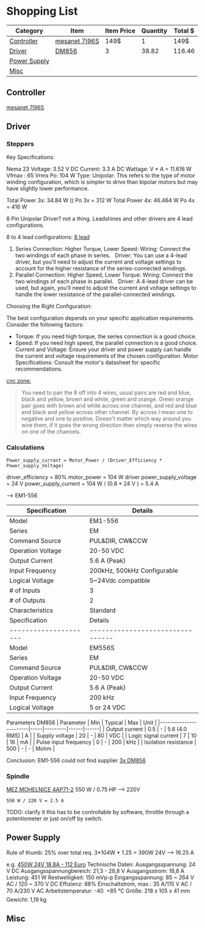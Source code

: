 # Shopping List


| Category | Item | Item Price | Quantity | Total $ |
|----------|------|------------|----------|---------|
| [Controller](#controller)    | [mesanet 7I96S](https://store.mesanet.com/index.php?route=product/product&product_id=374) | 149$ | 1 | 149$|
| [Driver](#driver)        |[DM856](https://www.reichelt.com/ch/de/shop/produkt/schrittmotortreiber_nema_23_34_24_-_80_v_5_6_a_2_4-phasig-285311) | 3 | 38.82 | 116.46 |
| [Power Supply](#power-supply)  |  |  |  |  |
| [Misc](#misc)          |  |  |  |  |

## Controller

[mesanet 7I96S](https://store.mesanet.com/index.php?route=product/product&product_id=374)

## Driver

### Steppers
Key Specifications:

Nema 23
Voltage: 3.52 V DC
Current: 3.3 A DC
Wattage: V * A = 11.616 W
Vfmax : 65 Vrms
Po: 104 W
Type: Unipolar: This refers to the type of motor winding configuration, which is simpler to drive than bipolar motors but may have slightly lower performance.

Total Power 3x: 34.84 W ()
Po 3x = 312 W 
Total Power 4x: 46.464 W 
Po 4x = 416 W


8 Pin Unipolar Driver? not a thing. Leadshines and other drivers are 4 lead configurations. 

8 to 4 lead configurations: 
[8 lead](https://www.pololu.com/docs/0J88/4)


1. Series Connection:
Higher Torque, Lower Speed:
Wiring: Connect the two windings of each phase in series.   
Driver: You can use a 4-lead driver, but you'll need to adjust the current and voltage settings to account for the higher resistance of the series-connected windings.
1. Parallel Connection:
Higher Speed, Lower Torque:
Wiring: Connect the two windings of each phase in parallel.   
Driver: A 4-lead driver can be used, but again, you'll need to adjust the current and voltage settings to handle the lower resistance of the parallel-connected windings.

Choosing the Right Configuration:

The best configuration depends on your specific application requirements. Consider the following factors:

- Torque: If you need high torque, the series connection is a good choice.
- Speed: If you need high speed, the parallel connection is a good choice.
Current and Voltage: Ensure your driver and power supply can handle the current and voltage requirements of the chosen configuration.
Motor Specifications: Consult the motor's datasheet for specific recommendations.


[cnc zone:](https://www.cnczone.com/forums/stepper-motors-drives/285128-connect-8-wire-stepper-motor-motion-control.html)

> You need to pair the 8 off into 4 wires, usual pairs are red and blue, black and yellow, brown and white, green and orange. Green orange pair goes with brown and white across one channel, and red and blue and black and yellow across other channel. By across I mean one to negative and one to positive. Doesn't matter which way around you wire them, if it goes the wrong direction then simply reverse the wires on one of the channels.

### Calculations

```
Power_supply_current = Motor_Power / (Driver_Efficiency * Power_supply_Voltage)
```
driver_efficiency = 80%
motor_power = 104 W
driver power_supply_voltage = 24 V
power_supply_current = 104 W / (0.8 * 24 V ) = 5.4 A

--> EM1-556

| Specification       | Details                        |
|---------------------|--------------------------------|
| Model               | EM1-556                        |
| Series              | EM                             |
| Command Source      | PUL&DIR, CW&CCW                |
| Operation Voltage   | 20-50 VDC                      |
| Output Current      | 5.6 A (Peak)                   |
| Input Frequency     | 200kHz, 500kHz Configurable    |
| Logical Voltage     | 5~24Vdc compatible             |
| # of Inputs         | 3                              |
| # of Outputs        | 2                              |
| Characteristics     | Standard                       |
| Specification       | Details                        |
|---------------------|--------------------------------|
| Model               | EM556S                         |
| Series              | EM                             |
| Command Source      | PUL&DIR, CW&CCW                |
| Operation Voltage   | 20-50 VDC                      |
| Output Current      | 5.6 A (Peak)                   |
| Input Frequency     | 200 kHz                        |
| Logical Voltage     | 5 or 24 VDC                    |


Parameters	DM856
| Parameter              | Min | Typical | Max  | Unit |
|------------------------|-----|---------|------|------|
| Output current         | 0.5 | -       | 5.6  (4.0 RMS)  | A    |
| Supply voltage         | 20  | -       | 80   | VDC  |
| Logic signal current   | 7   | 10      | 16   | mA   |
| Pulse input frequency  | 0   | -       | 200  | kHz  |
| Isolation resistance   | 500 | -       | -    | Mohm |


Conclusion: EM1-556 could not find supplier
[3x DM856](https://www.reichelt.com/ch/de/shop/produkt/schrittmotortreiber_nema_23_34_24_-_80_v_5_6_a_2_4-phasig-285311)


### Spindle
[MEZ MOHELNICE 4AP71-2](https://shop.pagus.eu/Workshop-Equipment/Blower-/fan/Centrifugal-fan-0-55-kW-2820-rpm::13233.html?XTCsid=3vimstnqmbeic2ism9tl3fu1o6)
550 W / 0.75 HP --> 220V 
```
550 W / 220 V = 2.5 A 
```

TODO: clarify it this has to be controllable by software, throttle through a potentiometer or just on/off by switch.


## Power Supply

Rule of thumb: 25% over total req.
3*104W * 1.25 = 390W
24V --> 16.25 A

e.g. [450W 24V 18.8A - 112 Euro](https://www.reichelt.com/ch/de/shop/produkt/schaltnetzteil_geschlossen_450_w_24_v_18_8_a-148050)
Technische Daten:
Ausgangsspannung: 24 V DC
Ausgangsspannungbereich: 21,3 - 28,8 V
Ausgangsstrom: 18,8 A
Leistung: 451 W
Restwelligkeit: 150 mVp-p
Eingangsspannung: 85 ~ 264 V AC / 120 ~ 370 V DC
Effizienz: 88%
Einschaltstrom, max.: 35 A/115 V AC / 70 A/230 V AC
Arbeitstemperatur: -40  +85 °C
Größe: 218 x 105 x 41 mm
Gewicht: 1,19 kg

## Misc
